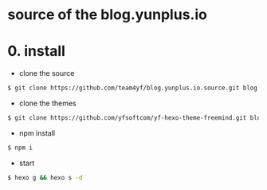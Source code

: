 # source of the blog.yunplus.io

# 0. install

- clone the source
```bash
$ git clone https://github.com/team4yf/blog.yunplus.io.source.git blog.yunplus.io
```

- clone the themes
```bash
$ git clone https://github.com/yfsoftcom/yf-hexo-theme-freemind.git blog.yunplus.io/themes/freemind
```

- npm install
```bash
$ npm i
```

- start
```bash
$ hexo g && hexo s -d
```

